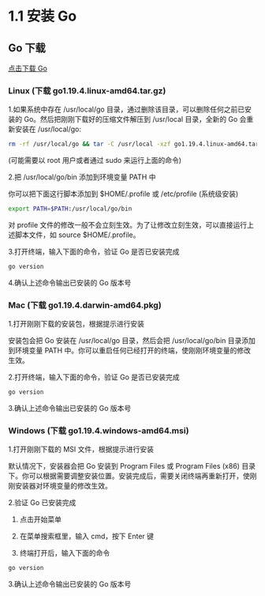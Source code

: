 # 1.1 安装 Go

## Go 下载

[点击下载 Go](https://golang.google.cn/doc/install)

### Linux (下载 go1.19.4.linux-amd64.tar.gz)

1.如果系统中存在 /usr/local/go 目录，通过删除该目录，可以删除任何之前已安装的 Go。然后把刚刚下载好的压缩文件解压到 /usr/local 目录，全新的 Go 会重新安装在 /usr/local/go:

```bash
rm -rf /usr/local/go && tar -C /usr/local -xzf go1.19.4.linux-amd64.tar.gz
```
(可能需要以 root 用户或者通过 sudo 来运行上面的命令)

2.把 /usr/local/go/bin 添加到环境变量 PATH 中

你可以把下面这行脚本添加到 $HOME/.profile 或 /etc/profile (系统级安装)

```bash
export PATH=$PATH:/usr/local/go/bin
```

对 profile 文件的修改一般不会立刻生效。为了让修改立刻生效，可以直接运行上述脚本文件，如 source $HOME/.profile。

3.打开终端，输入下面的命令，验证 Go 是否已安装完成

```bash
go version
```

4.确认上述命令输出已安装的 Go 版本号

### Mac (下载 go1.19.4.darwin-amd64.pkg)

1.打开刚刚下载的安装包，根据提示进行安装

安装包会把 Go 安装在 /usr/local/go 目录，然后会把 /usr/local/go/bin 目录添加到环境变量 PATH 中。你可以重启任何已经打开的终端，使刚刚环境变量的修改生效。

2.打开终端，输入下面的命令，验证 Go 是否已安装完成

```bash
go version
```

3.确认上述命令输出已安装的 Go 版本号

### Windows (下载 go1.19.4.windows-amd64.msi)

1.打开刚刚下载的 MSI 文件，根据提示进行安装

默认情况下，安装器会把 Go 安装到 Program Files 或 Program Files (x86) 目录下。你可以根据需要调整安装位置。安装完成后，需要关闭终端再重新打开，使刚刚安装器对环境变量的修改生效。

2.验证 Go 已安装完成

1. 点击开始菜单

2. 在菜单搜索框里，输入 cmd，按下 Enter 键

3. 终端打开后，输入下面的命令

```bash
go version
```

3.确认上述命令输出已安装的 Go 版本号